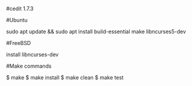 #cedit 1.7.3 

#Ubuntu

sudo apt update && sudo apt install build-essential make libncurses5-dev

#FreeBSD

install libncurses-dev

#Make commands

$ make
$ make install
$ make clean
$ make test
